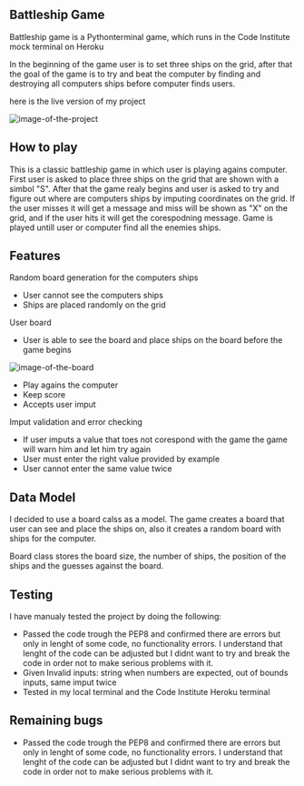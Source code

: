 ## Battleship Game

Battleship game is a Pythonterminal game, which runs in the Code Institute mock terminal on Heroku

In the beginning of the game user is to set three ships on the grid, after that the goal of the game is to 
try and beat the computer by finding and destroying all computers ships before computer finds users.

here is the live version of my project

![image-of-the-project](assets/images/Home%20screen.png)

## How to play

This is a classic battleship game in which user is playing agains computer. First user is asked
to place three ships on the grid that are shown with a simbol "S". After that the game realy begins
and user is asked to try and figure out where are computers ships by imputing coordinates on 
the grid. If the user misses it will get a message and miss will be shown as "X" on the grid, and 
if the user hits it will get the corespodning message. Game is played untill user or computer 
find all the enemies ships.

## Features

Random board generation for the computers ships

- User cannot see the computers ships
- Ships are placed randomly on the grid

User board

- User is able to see the board and place ships on the board
  before the game begins

![image-of-the-board](assets/images/Home%20screen.png)

- Play agains the computer
- Keep score
- Accepts user imput 

Imput validation and error checking 

- If user imputs a value that toes not corespond with the game
  the game will warn him and let him try again
- User must enter the right value provided by example
- User cannot enter the same value twice 

## Data Model 

I decided to use a board calss as a model. The game creates a board that user can see and 
place the ships on, also it creates a random board with ships for the computer. 

Board class stores the board size, the number of ships, the position of the ships and the 
guesses against the board.

## Testing

I have manualy tested the project by doing the following:

- Passed the code trough the PEP8 and confirmed there are errors but only in 
  lenght of some code, no functionality errors.
  I understand that lenght of the code can be adjusted but I didnt want to 
  try and break the code in order not to make serious problems with it.
- Given Invalid inputs: string when numbers are expected, out of bounds inputs, same imput twice
- Tested in my local terminal and the Code Institute Heroku terminal

## Remaining bugs

- Passed the code trough the PEP8 and confirmed there are errors but only in 
  lenght of some code, no functionality errors.
  I understand that lenght of the code can be adjusted but I didnt want to 
  try and break the code in order not to make serious problems with it.